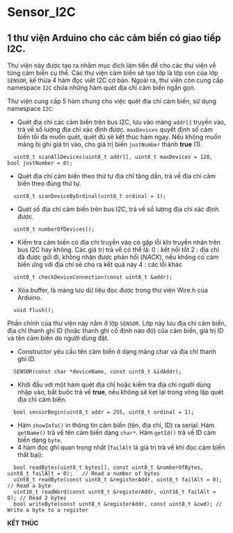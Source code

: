 # Sensor_I2C
## 1 thư viện Arduino cho các cảm biến có giao tiếp I2C.

Thư viện này được tạo ra nhằm mục đích làm tiền đề cho các thư viện về từng cảm biến cụ thể. Các thư viện cảm biến sẽ tạo lớp là lớp con của lớp `SENSOR`, kế thừa 4 hàm đọc viết I2C cơ bản. Ngoài ra, thư viện còn cung cấp namespace `I2C` chứa những hàm quét địa chỉ cảm biến ngắn gọn.

Thư viện cung cấp 5 hàm chung cho việc quét địa chỉ cảm biến, sử dụng namespace `I2C`:
- Quét địa chỉ các cảm biến trên bus I2C, lưu vào mảng `addr[]` truyền vào, trả về số lượng địa chỉ xác định được. `maxDevices` quyết định số cảm biến tối đa muốn quét, quét đủ sẽ kết thúc hàm ngay. Nếu không muốn mảng bị ghi giá trị vào, cho giá trị biến `justNumber` thành **true** (1).
```
  uint8_t scanAllDevices(uint8_t addr[], uint8_t maxDevices = 128, bool justNumber = 0);
```
- Quét địa chỉ cảm biến theo thứ tự địa chỉ tăng dần, trả về địa chỉ cảm biến theo đúng thứ tự.
```
  uint8_t scanDeviceByOrdinal(uint8_t ordinal = 1);
```
- Quét số địa chỉ cảm biến trên bus I2C, trả về số lượng địa chỉ xác định được.
```
  uint8_t numberOfDevices();
```
- Kiểm tra cảm biến có địa chỉ truyền vào có gặp lỗi khi truyền nhận trên bus I2C hay không.
Các giá trị trả về có thể là:
  0 : kết nối tốt
  2 : địa chỉ đã được gửi đi, không nhận được phản hồi (_NACK_), nếu không có cảm biến ứng với địa chỉ sẽ cho ra kết quả này
  4 : các lỗi khác
```
  uint8_t checkDeviceConnection(const uint8_t &addr);
```
- Xóa buffer, là mảng lưu dữ liệu đọc được trong thư viện Wire.h của Arduino.
```
  void flush();
```

Phần chính của thư viện này nằm ở lớp `SENSOR`. Lớp này lưu địa chỉ cảm biến, địa chỉ thanh ghi ID (hoặc thanh ghi cố định nào đó) của cảm biến, giá trị ID và tên cảm biến do người dùng đặt.
+ Constructor yêu cầu tên cảm biến ở dạng mảng char và địa chỉ thanh ghi ID.
```
  SENSOR(const char *deviceName, const uint8_t &idAddr);
```
+ Khởi đầu với một hàm quét địa chỉ hoặc kiểm tra địa chỉ người dùng nhập vào, bắt buộc trả về **true**, nếu không sẽ kẹt lại trong vòng lặp quét địa chỉ cảm biến.
```
  bool sensorBegin(uint8_t addr = 255, uint8_t ordinal = 1);
```
+ Hàm `showInfo()` in thông tin cảm biến (tên, địa chỉ, ID) ra serial. Hàm `getName()` trả về tên cảm biến dạng `char*`. Hàm `getId()` trả về ID cảm biến dạng `byte`.
+ 4 hàm đọc ghi quan trọng nhất (`failAlt` là giá trị trả về khi đọc cảm biến thất bại):
```
  bool readBytes(uint8_t bytes[], const uint8_t &numberOfBytes, uint8_t failAlt = 0);	// Read a number of bytes
  uint8_t readByte(const uint8_t &registerAddr, uint8_t failAlt = 0);	// Read a byte
  uint16_t readWord(const uint8_t &registerAddr, uint16_t failAlt = 0);	// Read 2 bytes
  bool writeByte(const uint8_t &registerAddr, const uint8_t &cwd); // Write a byte to a register
```
**KẾT THÚC**
